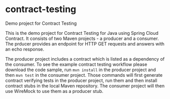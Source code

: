 # contract-testing
Demo project for Contract Testing

This is the demo project for Contract Testing for Java using Spring Cloud Contract. It consists of two Maven projects - a producer and a consumer. The prducer provides an endpoint for HTTP GET requests and answers with an echo response.

The producer project includes a contract which is listed as a dependency of the consumer. To see the example contract testing workflow please download the code sample, run `mvn install` in the producer project and then `mvn test` in the consumer project. Those commands will first generate contract verifying tests in the producer project, run them and then install contract stubs in the local Maven repository. The consumer project will then use WireMock to use them as a producer stub.
